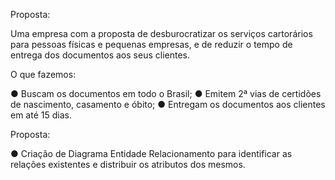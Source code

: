 Proposta:

Uma empresa com a proposta de desburocratizar os serviços cartorários para pessoas físicas e pequenas empresas, e de reduzir o tempo de entrega dos documentos
aos seus clientes.

O que fazemos:

● Buscam os documentos em todo o Brasil;
● Emitem 2ª vias de certidões de nascimento, casamento e óbito;
● Entregam os documentos aos clientes em até 15 dias.

Proposta:

● Criação de Diagrama Entidade Relacionamento para identificar as relações existentes e distribuir os atributos dos mesmos.

